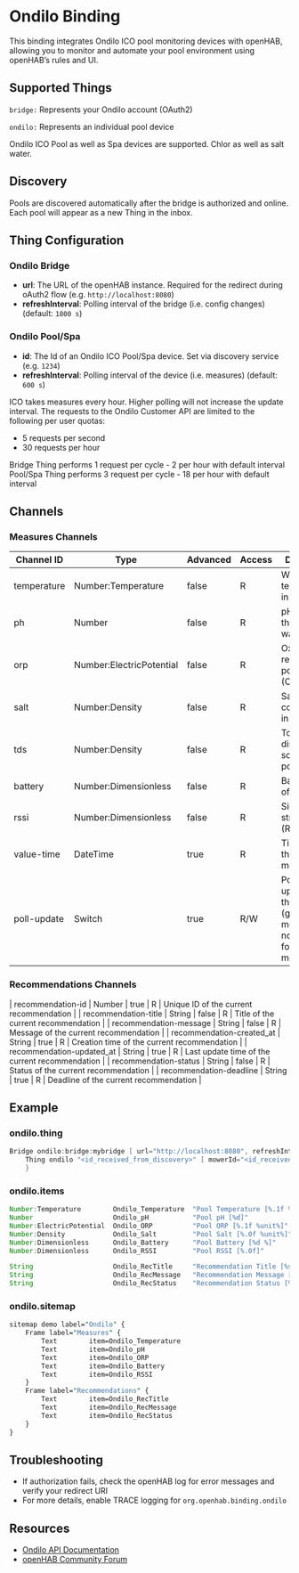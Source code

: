 # Ondilo Binding

This binding integrates Ondilo ICO pool monitoring devices with openHAB, allowing you to monitor and automate your pool environment using openHAB’s rules and UI.

## Supported Things

`bridge:` Represents your Ondilo account (OAuth2)

`ondilo:` Represents an individual pool device

Ondilo ICO Pool as well as Spa devices are supported. Chlor as well as salt water.

## Discovery

Pools are discovered automatically after the bridge is authorized and online. Each pool will appear as a new Thing in the inbox.

## Thing Configuration

### Ondilo Bridge

- **url**: The URL of the openHAB instance. Required for the redirect during oAuth2 flow (e.g. `http://localhost:8080`)
- **refreshInterval**: Polling interval of the bridge (i.e. config changes) (default: `1800 s`)

### Ondilo Pool/Spa

- **id**: The Id of an Ondilo ICO Pool/Spa device. Set via discovery service (e.g. `1234`)
- **refreshInterval**: Polling interval of the device (i.e. measures) (default: `600 s`)

ICO takes measures every hour. Higher polling will not increase the update interval.
The requests to the Ondilo Customer API are limited to the following per user quotas:

- 5 requests per second
- 30 requests per hour

Bridge Thing performs 1 request per cycle - 2 per hour with default interval
Pool/Spa Thing performs 3 request per cycle - 18 per hour with default interval

## Channels

### Measures Channels

| Channel ID                | Type                    | Advanced | Access | Description                                 |
|---------------------------|-------------------------|----------|--------|---------------------------------------------|
| temperature               | Number:Temperature      | false    | R      | Water temperature in the pool               |
| ph                        | Number                  | false    | R      | pH value of the pool water                  |
| orp                       | Number:ElectricPotential| false    | R      | Oxidation-reduction potential (ORP)         |
| salt                      | Number:Density          | false    | R      | Salt concentration in the pool              |
| tds                       | Number:Density          | false    | R      | Total dissolved solids in the pool          |
| battery                   | Number:Dimensionless    | false    | R      | Battery level of the device                 |
| rssi                      | Number:Dimensionless    | false    | R      | Signal strength (RSSI)                      |
| value-time                | DateTime                | true     | R      | Timestamp of the set of measures            |
| poll-update               | Switch                  | true     | R/W    | Poll status update from the cloud (get latest measures, not a trigger for new measures) |

### Recommendations Channels

| recommendation-id         | Number                  | true     | R      | Unique ID of the current recommendation     |
| recommendation-title      | String                  | false    | R      | Title of the current recommendation         |
| recommendation-message    | String                  | false    | R      | Message of the current recommendation       |
| recommendation-created_at | String                  | true     | R      | Creation time of the current recommendation |
| recommendation-updated_at | String                  | true     | R      | Last update time of the current recommendation |
| recommendation-status     | String                  | false    | R      | Status of the current recommendation        |
| recommendation-deadline   | String                  | true     | R      | Deadline of the current recommendation      |

## Example

### ondilo.thing

```Java
Bridge ondilo:bridge:mybridge [ url="http://localhost:8080", refreshInterval=1800 ]  {
    Thing ondilo "<id_received_from_discovery>" [ mowerId="<id_received_from_discovery>" ] {
    }
```

### ondilo.items

```java
Number:Temperature        Ondilo_Temperature  "Pool Temperature [%.1f %unit%]"  { channel="ondilo:ondilo:mybridge:myOnilo:measure#temperature" }
Number                    Ondilo_pH           "Pool pH [%d]"                    { channel="ondilo:ondilo:mybridge:myOnilo:measure#ph" }
Number:ElectricPotential  Ondilo_ORP          "Pool ORP [%.1f %unit%]"          { channel="ondilo:ondilo:mybridge:myOnilo:measure#orp" }
Number:Density            Ondilo_Salt         "Pool Salt [%.0f %unit%]"         { channel="ondilo:ondilo:mybridge:myOnilo:measure#salt" }
Number:Dimensionless      Ondilo_Battery      "Pool Battery [%d %]"             { channel="ondilo:ondilo:mybridge:myOnilo:measure#battery" }
Number:Dimensionless      Ondilo_RSSI         "Pool RSSI [%.0f]"                { channel="ondilo:ondilo:mybridge:myOnilo:measure#rssi" }

String                    Ondilo_RecTitle     "Recommendation Title [%s]"       { channel="ondilo:ondilo:mybridge:myOnilo:recommendation#title" }
String                    Ondilo_RecMessage   "Recommendation Message [%s]"     { channel="ondilo:ondilo:mybridge:myOnilo:recommendation#message" }
String                    Ondilo_RecStatus    "Recommendation Status [%s]"      { channel="ondilo:ondilo:mybridge:myOnilo:recommendation#status" }
```

### ondilo.sitemap

```perl
sitemap demo label="Ondilo" {
    Frame label="Measures" {
        Text        item=Ondilo_Temperature
        Text        item=Ondilo_pH
        Text        item=Ondilo_ORP
        Text        item=Ondilo_Battery
        Text        item=Ondilo_RSSI
    }
    Frame label="Recommendations" {
        Text        item=Ondilo_RecTitle
        Text        item=Ondilo_RecMessage
        Text        item=Ondilo_RecStatus
    }
}
```

## Troubleshooting

- If authorization fails, check the openHAB log for error messages and verify your redirect URI
- For more details, enable TRACE logging for `org.openhab.binding.ondilo`

## Resources

- [Ondilo API Documentation](https://interop.ondilo.com/docs/api/customer/v1)
- [openHAB Community Forum](https://community.openhab.org/t/request-ondilo-binding/98164)
